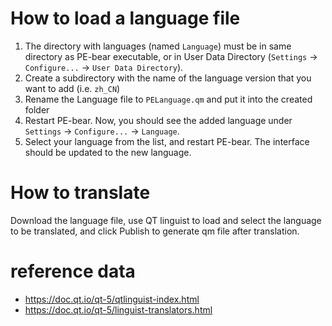 # How to load a language file

1. The directory with languages (named `Language`) must be in same directory as PE-bear executable, or in User Data Directory (`Settings` -> `Configure...` -> `User Data Directory`).
2. Create a subdirectory with the name of the language version that you want to add (i.e. `zh_CN`)
3. Rename the Language file to `PELanguage.qm` and put it into the created folder
4. Restart PE-bear. Now, you should see the added language under `Settings` -> `Configure...` -> `Language`.
5. Select your language from the list, and restart PE-bear. The interface should be updated to the new language.

# How to translate
Download the language file, use QT linguist to load and select the language to be translated, and click Publish to generate qm file after translation.
# reference data
* https://doc.qt.io/qt-5/qtlinguist-index.html
* https://doc.qt.io/qt-5/linguist-translators.html
